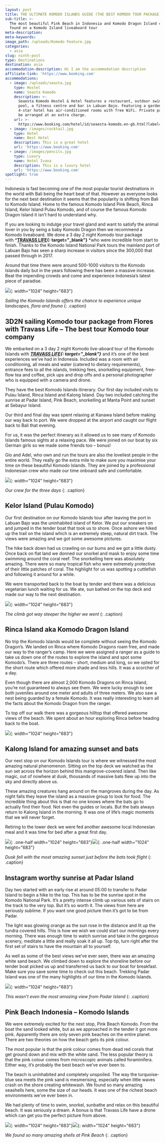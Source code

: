 ```yaml
---
layout: post
title: THE ULTIMATE KOMODO ISLANDS GUIDE (THE BEST KOMODO TOUR PACKAGE)
sub-title: >-
  The most beautiful Pink Beach in Indonesia and Komodo Dragon Island can all be
  found on a Komodo Island liveaboard tour
meta-description:
meta-keywords:
image_path: /uploads/Komodo Feature.jpg
categories:
  - asia
slug: ninth-post
type: Destinations
destination: asia
accommodation-description: Hi I am the accommodation description
affiliate-link: 'https://www.booking.com'
accommodations:
  - image: /uploads/seasta.jpg
    type: Hostel
    name: Seasta Komodo
    description: >-
      Seaesta Komodo Hostel & Hotel features a restaurant, outdoor swimming
      pool, a fitness centre and bar in Labuan Bajo. Featuring a garden, the
      4-star hotel has air-conditioned rooms with free WiFi. Private parking can
      be arranged at an extra charge.
    url: >-
      https://www.booking.com/hotel/id/seaesta-komodo.en-gb.html?label=gen173nr-1DCAEoggI46AdIM1gEaGiIAQGYAQm4AQfIAQzYAQPoAQGIAgGoAgO4Aq62ne4FwAIB;sid=f7789395429c9a9cbae26d861859d3c5;dest_id=-2683993;dest_type=city;dist=0;from_beach_key_ufi_sr=1;group_adults=2;group_children=0;hapos=4;hpos=4;no_rooms=1;room1=A%2CA;sb_price_type=total;sr_order=popularity;srepoch=1573346141;srpvid=c84b042e8be20011;type=total;ucfs=1&#hotelTmpl
  - image: /images/cocktail.jpg
    type: Hotel
    name: Best Hotel
    description: This is a great hotel
    url: 'https://www.booking.com'
  - image: /images/pencils.jpg
    type: Luxury
    name: Hotel Ivana
    description: This is a luxury hotel
    url: 'https://www.booking.com'
spotlight: true
---
```


Indonesia is fast becoming one of the most popular tourist destinations in the world with Bali being the heart beat of that. However as everyone looks for the next best destination it seems that the popularity is shifting from Bali to Komodo Island. Home to the famous Komodo Island Pink Beach, Rinca Island, Kelor Island Pulau Komodo, and of course the famous Komodo Dragon Island it isn’t hard to understand why.

If you are looking to indulge your travel gland and want to satisfy the animal lover in you by seing a baby Komodo Dragon then we recommend a Komodo liveaboard. We done a 3 day 2 night Komodo tour package with&nbsp;***[TRAVASS LIFE](https://travass.life/komodoisland/){: target="_blank"}**&nbsp;*who were incredible from start to finish. Thanks to the Komodo Island National Park tours the mainland port of Labuan Bajo has seen a sharp increase in visitors since the 300,000 that passed through in 2017.

Around that time there were around 500-1000 visitors to the Komodo Islands daily but in the years following there has been a massive increase. Beat the impending crowds and come and experience Indonesia’s latest piece of paradise.

![](/uploads/komodo-2.jpg){: width="1024" height="683"}

*Sailing the Komodo Islands offers the chance to experience unique landscapes, flora and fauna*
{: .caption}

## 3D2N sailing Komodo tour package from Flores with Travass Life – The best tour Komodo tour company

We embarked on a 3 day 2 night Komodo live-aboard tour of the Komodo Islands with&nbsp;***[TRAVASS LIFE](https://travass.life/komodoisland/){: target="_blank"}***&nbsp;and it’s one of the best experiences we’ve had in Indonesia. Included was a room with air conditioning, all meals and water (catered to dietary requirements), entrance fees to all the islands, trekking fees, snorkelling equipment, free-flow tea and coffee, pick ups and drop offs and a personal photographer who is equipped with a camera and drone.

They have the best Komodo Islands itinerary. Our first day included visits to Pulau Island, Rinca Island and Kalong Island. Day two included catching the sunrise at Padar Island, Pink Beach, snorkelling at Manta Point and sunset at Sebayur Island.

Our third and final day was spent relaxing at Kanawa Island before making our way back to port. We were dropped at the airport and caught our flight back to Bali that evening.

For us, it was the perfect itinerary as it allowed us to see many of Komodo Islands famous sights at a relaxing pace. We were joined on our boat by six German girls so we made some friends too – bonus\!

Gio and Adel, who own and run the tours are also the loveliest people in the entire world. They really go the extra mile to make sure you maximise your time on these beautiful Komodo Islands. They are joined by a professional Indonesian crew who made our time onboard safe and comfortable.

![](/uploads/komodo-3.jpg){: width="1024" height="683"}

*Our crew for the three days*
{: .caption}

## Kelor Island (Pulau Komodo)

Our first destination on our Komodo Islands tour after leaving the port in Labuan Bajo was the uninhabited island of Kelor. We put our sneakers on and jumped in the tender boat that took us to shore. Once ashore we hiked up the trail on the island which is an extremely steep, natural dirt track. The views were amazing and we got some awesome pictures.

The hike back down had us crawling on our bums and we got a little dusty. Once back on flat land we donned our snorkel and mask to enjoy some time swimming around the coral reef. The snorkelling here was absolutely amazing. There were so many tropical fish who were extremely protective of their little patches of coral. The highlight for us was spotting a cuttlefish and following it around for a while.

We were transported back to the boat by tender and there was a delicious vegetarian lunch waiting for us. We ate, sun bathed on the top deck and made our way to the next destination.

![](/uploads/komodo-4.jpg){: width="1024" height="683"}

*The climb got way steeper the higher we went*
{: .caption}

## Rinca Island aka Komodo Dragon Island

No trip the Komodo Islands would be complete without seeing the Komodo Dragon’s. We landed on Rinca where Komodo Dragons roam free, and made our way to the ranger’s camp. Here we were assigned a ranger as a guide to take us down one of the routes to explore the island and spot some Komodo’s. There are three routes – short, medium and long, so we opted for the short route which offered more shade and less hills. It was a scorcher of a day.

Even though there are almost 2,000 Komodo Dragons on Rinca Island, you’re not guaranteed to always see them. We were lucky enough to see both juveniles around one meter and adults of three meters. We also saw a nest being guarded by a female Komodo. It was really interesting to learn all the facts about the Komodo Dragon from the ranger.

To top off our walk there was a gorgeous hilltop that offered awesome views of the beach. We spent about an hour exploring Rinca before heading back to the boat.

![](/uploads/komodo-5.jpg){: width="1024" height="683"}

## Kalong Island for amazing sunset and bats

Our next stop on our Komodo Islands tour is where we witnessed the most amazing natural phenomenon. Sitting on the top deck we watched as the sun set across the horizon behind this mangrove-covered island. Then like magic, out of nowhere at dusk, thousands of massive bats flew up into the sky and directly above us.

These amazing creatures hang around on the mangroves during the day. As night falls they leave the island as a massive group to look for food. The incredible thing about this is that no one knows where the bats go to actually find their food. Not even the guides or locals. But the bats always return to Kalong Island in the morning. It was one of life’s magic moments that we will never forget.

Retiring to the lower deck we were fed another awesome local Indonesian meal and it was time for bed after a great first day.

![](/uploads/komodo-6.jpg){: .one-half width="1024" height="683"}![](/uploads/komodo-4.jpg){: .one-half width="1024" height="683"}

*Dusk fell with the most amazing sunset just before the bats took flight*
{: .caption}

## Instagram worthy sunrise at Padar Island

Day two started with an early rise at around 05:00 to transfer to Padar Island to begin a hike to the top. This has to be the sunrise spot in the Komodo National Park. It’s a pretty intense climb up various sets of stairs on the track to the very top. But it’s so worth it. The views from here are seriously sublime. If you want one good picture then it’s got to be from Padar.

The light was glowing orange as the sun rose in the distance and lit up the tundra covered hills. This is how we wish we could start our mornings every morning. There was enough time to watch sunrise and take in the gorgeous scenery, meditate a little and really soak it all up. Top tip, turn right after the first set of stairs to have the mountain all to yourself.

As well as some of the best views we’ve ever seen, there was an amazing white sand beach. We climbed down to explore the shoreline before our tender boat picked us up and transferred us back to our boat for breakfast. Make sure you save some time to check out this beach. Trekking Padar Island was one of the many highlights of our time in the Komodo Islands.

![](/uploads/komodo-7.jpg){: width="1024" height="683"}

*This wasn’t even the most amazing view from Padar Island*
{: .caption}

## Pink Beach Indonesia – Komodo Islands

We were extremely excited for the next stop, Pink Beach Komodo. From the boat the sand looked white, but as we approached in the tender it got more pink. Apparently there are only seven pink beaches on the entire planet. There are two theories on how the beach gets its pink colour.

The most popular is that the pink colour comes from dead red corals that get ground down and mix with the white sand. The less popular theory is that the pink colour comes from microscopic animals called foraminifera. Either way, it’s probably the best beach we’ve ever been to.

The beach is uninhabited and completely unspoiled. The way the turquoise-blue sea meets the pink sand is mesmerising, especially when little waves crash on the shore creating whitewash. We found so many amazing seashells here, some the size of our heads. It was one of the richest beach environments we’ve ever been in.

We had plenty of time to swim, snorkel, sunbathe and relax on this beautiful beach. It was seriously a dream. A bonus is that Travass Life have a drone which can get you the perfect picture from above.

![](/uploads/komodo-8.jpg){: width="1024" height="683"}![](/uploads/komodo-8.jpg){: width="1024" height="683"}

*We found so many amazing shells at Pink Beach*
{: .caption}